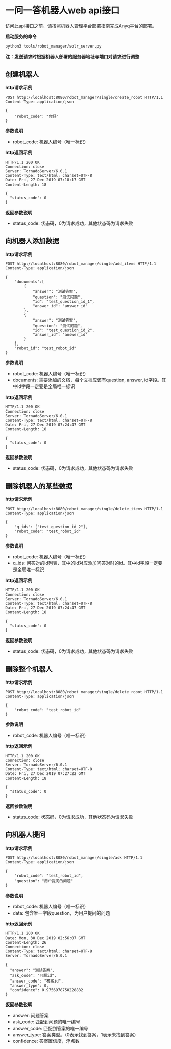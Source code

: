 # 一问一答机器人web api接口
访问此api接口之前，请按照[机器人管理平台部署指南](机器人管理平台部署指南.md)完成Anyq平台的部署。

**启动服务的命令**
```bash
python3 tools/robot_manager/solr_server.py
```

**注：发送请求时根据机器人部署的服务器地址与端口对请求进行调整**

## 创建机器人
**http请求示例**
```http
POST http://localhost:8080/robot_manager/single/create_robot HTTP/1.1
Content-Type: application/json

{
    "robot_code": "你好"
}
```
**参数说明**
- robot_code: 机器人编号（唯一标识）

**http返回示例**
```http
HTTP/1.1 200 OK
Connection: close
Server: TornadoServer/6.0.1
Content-Type: text/html; charset=UTF-8
Date: Fri, 27 Dec 2019 07:18:17 GMT
Content-Length: 18

{
  "status_code": 0
}
```
**返回参数说明**
- status_code: 状态码，0为请求成功，其他状态码为请求失败

## 向机器人添加数据
**http请求示例**
```http
POST http://localhost:8080/robot_manager/single/add_items HTTP/1.1
Content-Type: application/json

{
    "documents":[
        {
            "answer": "测试答案", 
            "question": "测试问题", 
            "id": "test_question_id_1",
            "answer_id": "answer_id"
        },
        {
            "answer": "测试答案", 
            "question": "测试问题", 
            "id": "test_question_id_2",
            "answer_id": "answer_id"
        }
    ],
    "robot_id": "test_robot_id"
}
```
**参数说明**
- robot_code: 机器人编号（唯一标识）
- documents: 需要添加的文档，每个文档应该有question, answer, id字段。其中id字段一定要是全局唯一标识

**http返回示例**
```http
HTTP/1.1 200 OK
Connection: close
Server: TornadoServer/6.0.1
Content-Type: text/html; charset=UTF-8
Date: Fri, 27 Dec 2019 07:24:47 GMT
Content-Length: 18

{
  "status_code": 0
}
```
**返回参数说明**
- status_code: 状态码，0为请求成功，其他状态码为请求失败


## 删除机器人的某些数据
**http请求示例**
```http
POST http://localhost:8080/robot_manager/single/delete_items HTTP/1.1
Content-Type: application/json

{
    "q_ids": ["test_question_id_2"],
    "robot_code": "test_robot_id"
}
```
**参数说明**
- robot_code: 机器人编号（唯一标识）
- q_ids: 问答对的id列表，其中的id对应添加问答对时的id。其中id字段一定要是全局唯一标识

**http返回示例**
```http
HTTP/1.1 200 OK
Connection: close
Server: TornadoServer/6.0.1
Content-Type: text/html; charset=UTF-8
Date: Fri, 27 Dec 2019 07:24:47 GMT
Content-Length: 18

{
  "status_code": 0
}
```
**返回参数说明**
- status_code: 状态码，0为请求成功，其他状态码为请求失败

## 删除整个机器人
**http请求示例**
```http
POST http://localhost:8080/robot_manager/single/delete_robot HTTP/1.1
Content-Type: application/json

{
    "robot_code": "test_robot_id"
}
```
**参数说明**
- robot_code: 机器人编号（唯一标识）

**http返回示例**
```http
HTTP/1.1 200 OK
Connection: close
Server: TornadoServer/6.0.1
Content-Type: text/html; charset=UTF-8
Date: Fri, 27 Dec 2019 07:27:22 GMT
Content-Length: 18

{
  "status_code": 0
}
```
**返回参数说明**
- status_code: 状态码，0为请求成功，其他状态码为请求失败


## 向机器人提问
**http请求示例**
```http
POST http://localhost:8080/robot_manager/single/ask HTTP/1.1
Content-Type: application/json

{
    "robot_code": "test_robot_id",
    "question": "用户提问的问题"
}
```
**参数说明**
- robot_code: 机器人编号（唯一标识）
- data: 包含唯一字段question，为用户提问的问题

**http返回示例**
```http
HTTP/1.1 200 OK
Date: Mon, 30 Dec 2019 02:56:07 GMT
Content-Length: 26
Connection: close
Content-Type: text/html; charset=UTF-8
Server: TornadoServer/6.0.1

{
  "answer": "测试答案",
  "ask_code": "问题id",
  "answer_code": "答案id",
  "answer_type": 0,
  "confidence": 0.9756978750228882
}

```
**返回参数说明**
- answer: 问题答案
- ask_code: 匹配到问题的唯一编号
- answer_code: 匹配到答案的唯一编号
- answer_type: 答案类型。（0表示找到答案，1表示未找到答案）
- confidence: 答案置信度，浮点数

